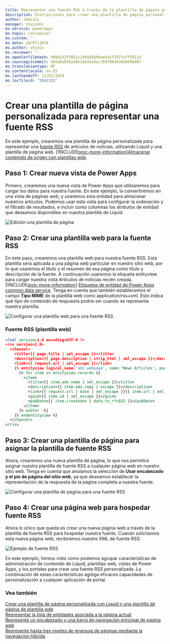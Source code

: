 ```yaml
---
title: Representar una fuente RSS a través de la plantilla de página personalizada para un portal | MicrosoftDocs
description: Instrucciones para crear una plantilla de página personalizada y usarla para representar una fuente de RSS.
author: sbmjais
manager: shujoshi
ms.service: powerapps
ms.topic: conceptual
ms.custom: ''
ms.date: 10/07/2019
ms.author: shjais
ms.reviewer: ''
ms.openlocfilehash: 998a233f5051c1445d56dbeeba1f2d7faff5811d
ms.sourcegitcommit: dd2a8a0362a8e1b64a1dac7b9f98d43da8d0bd87
ms.translationtype: HT
ms.contentlocale: es-ES
ms.lasthandoff: 12/02/2019
ms.locfileid: "2862332"
---
```

# <a name="create-a-custom-page-template-to-render-an-rss-feed"></a>Crear una plantilla de página personalizada para representar una fuente RSS
En este ejemplo, crearemos una plantilla de página personalizada para representar una [fuente RSS](https://en.wikipedia.org/wiki/RSS) de artículos de noticias, utilizando Liquid y una plantilla de página web. [!INCLUDE[proc-more-information](../../../includes/proc-more-information.md)][Almacenar contenido de origen con plantillas web](store-content-web-templates.md).  

## <a name="step-1-create-a-new-power-apps-view"></a>Paso 1: Crear nueva vista de Power Apps

Primero, crearemos una nueva vista de Power Apps que utilizaremos para cargar los datos para nuestra fuente. En este ejemplo, la convertiremos en una vista de páginas web, y usaremos esta entidad para almacenar nuestros artículos. Podemos usar esta vista para configurar la ordenación y el filtrado de resultados, e incluir como columnas los atributos de entidad que deseamos disponibles en nuestra plantilla de Liquid.

![Edición una plantilla de página](../media/edit-page-template.png "Edición una plantilla de página")  

## <a name="step-2-create-a-web-template-for-rss-feed"></a>Paso 2: Crear una plantilla web para la fuente RSS

En este paso, crearemos una plantilla web para nuestra fuente RSS. Esta plantilla será aplicada a una página web particular en nuestro sitio web, por lo que usaremos el título y el resumen de esa página como título y descripción de la fuente. A continuación usaremos la etiqueta entityview para cargar nuestra vista Artículos de noticias recién creada. [!INCLUDE[proc-more-information](../../../includes/proc-more-information.md)] [Etiquetas de entidad de Power Apps common data service](portals-entity-tags.md). Tenga en cuenta que también establecemos el campo **Tipo MIME** de la plantilla web como application/rss+xml. Esto indica qué tipo de contenido de respuesta podría ser cuando se representa nuestra plantilla.  

![Configurar una plantilla web para una fuente RSS](../media/web-template-rss-feed.png "Configurar una plantilla web para una fuente RSS")  

### <a name="rss-feed-web-template"></a>Fuente RSS (plantilla web)

```xml
<?xml version=1.0 encoding=UTF-8 ?>
<rss version=2.0>
  <channel>
    <title>{{ page.title | xml_escape }}</title>
    <description>{{ page.description | strip_html | xml_escape }}</description>
    <link>{{ request.url | xml_escape }}</link>
    {% entityview logical_name:'adx_webpage', name:'News Articles', page_size:20 -%}
      {% for item in entityview.records %}
        <item>
          <title>{{ item.adx_name | xml_escape }}</title>
          <description>{{ item.adx_copy | escape }}</description>
          <link>{{ request.url | base | xml_escape }}{{ item.url | xml_escape }}</link>
          <guid>{{ item.id | xml_escape }}</guid>
          <pubDate>{{ item.createdon | date_to_rfc822 }}</pubDate>
        </item>
      {% endfor -%}
    {% endentityview %}
  </channel>
</rss>
```

## <a name="step-3-create-a-page-template-to-assign-rss-feed-template"></a>Paso 3: Crear una plantilla de página para asignar la plantilla de fuente RSS

Ahora, crearemos una nueva plantilla de página, lo que nos permitirá asignar nuestra plantilla de fuente RSS a cualquier página web en nuestro sitio web. Tenga en cuenta que anulamos la selección de **Usar encabezado y el pie de página del sitio web**, ya que deseamos establecer la representación de la respuesta de la página completa a nuestra fuente.

![Configurar una plantilla de página para una fuente RSS](../media/page-template-rss-feed.png "Configurar una plantilla de página para una fuente RSS")  

## <a name="step-4-create-a-web-page-to-host-rss-feed"></a>Paso 4: Crear una página web para hospedar fuente RSS

Ahora lo único que queda es crear una nueva página web a través de la plantilla de fuente RSS para hospedar nuestra fuente. Cuando solicitamos esta nueva página web, recibiremos nuestro XML de fuente RSS:

![Ejemplo de fuente RSS](../media/rss-feed-example.png "Ejemplo de fuente RSS")  

En este ejemplo, hemos visto cómo podemos agrupar características de administración de contenido de Liquid, plantillas web, vistas de Power Apps, y los portales para crear una fuente RSS personalizada. La combinación de estas características agrega eficaces capacidades de personalización a cualquier aplicación de portal.

### <a name="see-also"></a>Vea también

[Crear una plantilla de página personalizada con Liquid y una plantilla de página de plantilla web](create-custom-template.md)  
[Representar la lista de entidades asociada a la página actual](render-entity-list-current-page.md)  
[Represente un encabezado y una barra de navegación principal de página web](render-site-header-primary-navigation.md)  
[Represente hasta tres niveles de jerarquía de páginas mediante la navegación híbrida](hybrid-navigation-render-page-hierachy.md)  


